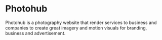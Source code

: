 # Photohub
Photohub is a photography website that render services to business and companies to create great imagery and motion visuals for branding, business and advertisement.
